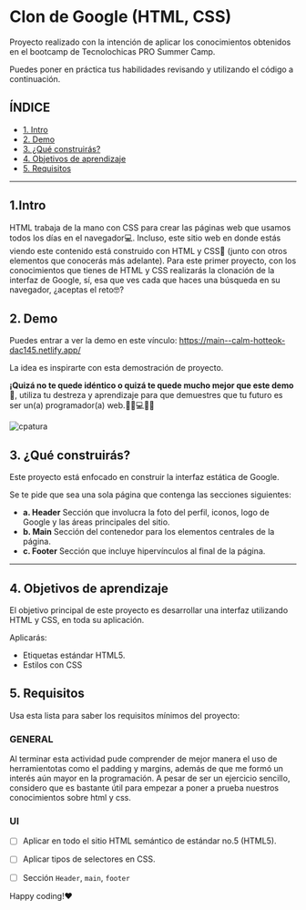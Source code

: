 # Clon de Google (HTML, CSS)

Proyecto realizado con la intención de aplicar los conocimientos obtenidos en el bootcamp de Tecnolochicas PRO Summer Camp.

Puedes poner en práctica tus habilidades revisando y utilizando el código a continuación.

## ÍNDICE

* [1. Intro](https://github.com/sagsag8/clon-de-google#1intro)
* [2. Demo](https://github.com/sagsag8/clon-de-google#2-demo)
* [3. ¿Qué construirás?](https://github.com/sagsag8/clon-de-google#3-qu%C3%A9-construir%C3%A1s)
* [4. Objetivos de aprendizaje](https://github.com/sagsag8/clon-de-google#4-objetivos-de-aprendizaje)
* [5. Requisitos](https://github.com/sagsag8/clon-de-google/blob/main/Im%C3%A1genes/preview.png)

****

## 1.Intro

HTML trabaja de la mano con CSS para crear las páginas web que usamos todos los días en el navegador💻. Incluso, este sitio web en donde estás viendo este contenido está construido con HTML y CSS🤯 (junto con otros elementos que conocerás más adelante). Para este primer proyecto, con los conocimientos que tienes de HTML y CSS realizarás la clonación de la interfaz de Google, sí, esa que ves cada que haces una búsqueda en su navegador, ¿aceptas el reto🤓?

## 2. Demo
Puedes entrar a ver la demo en este vínculo: https://main--calm-hotteok-dac145.netlify.app/

La idea es inspirarte con esta demostración de proyecto. 

**¡Quizá no te quede idéntico o quizá te quede mucho mejor que este demo🤩**, utiliza tu destreza y aprendizaje para que demuestres que tu futuro es ser un(a) programador(a) web.👩🏻💻👦🏻

![cpatura](https://github.com/sagsag8/clon-de-google/blob/main/Im%C3%A1genes/preview.png)


## 3. ¿Qué construirás?

Este proyecto está enfocado en construir la interfaz estática de Google.

Se te pide que sea una sola página que contenga las secciones siguientes:
  - **a. Header**
    Sección que involucra la foto del perfil, iconos, logo de Google y las áreas principales del sitio.
  - **b. Main**
    Sección del contenedor para los elementos centrales de la página. 
  - **c. Footer**
    Sección que incluye hipervínculos al final de la página.

****

## 4. Objetivos de aprendizaje

El objetivo principal de este proyecto es desarrollar una interfaz utilizando HTML y CSS, en toda su aplicación.

Aplicarás:

- Etiquetas estándar HTML5.
- Estilos con CSS


## 5. Requisitos

Usa esta lista para saber los requisitos mínimos del proyecto:

### GENERAL

Al terminar esta actividad pude comprender de mejor manera el uso de herramientotas como el padding y margins, además de que me formó un interés aún mayor en la programación. A pesar de ser un ejercicio sencillo, considero que es bastante útil para empezar a poner a prueba nuestros conocimientos sobre html y css.

### UI
- [ ] Aplicar en todo el sitio HTML semántico de estándar no.5 (HTML5).
- [ ] Aplicar tipos de selectores en CSS.
- [ ] Sección `Header`, `main`, `footer`


Happy coding!❤


